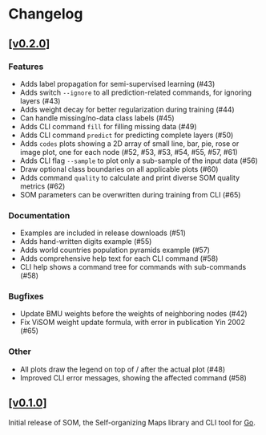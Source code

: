 # Changelog

## [[v0.2.0]](https://github.com/mlange-42/som/compare/v0.1.0...v0.2.0)

### Features

* Adds label propagation for semi-supervised learning (#43)
* Adds switch `--ignore` to all prediction-related commands, for ignoring layers (#43)
* Adds weight decay for better regularization during training (#44)
* Can handle missing/no-data class labels (#45)
* Adds CLI command `fill` for filling missing data (#49)
* Adds CLI command `predict` for predicting complete layers (#50)
* Adds `codes` plots showing a 2D array of small line, bar, pie, rose or image plot, one for each node (#52, #53, #53, #54, #55, #57, #61)
* Adds CLI flag `--sample` to plot only a sub-sample of the input data (#56)
* Draw optional class boundaries on all applicable plots (#60)
* Adds command `quality` to calculate and print diverse SOM quality metrics (#62)
* SOM parameters can be overwritten during training from CLI (#65)

### Documentation

* Examples are included in release downloads (#51)
* Adds hand-written digits example (#55)
* Adds world countries population pyramids example (#57)
* Adds comprehensive help text for each CLI command (#58)
* CLI help shows a command tree for commands with sub-commands (#58)

### Bugfixes

* Update BMU weights before the weights of neighboring nodes (#42)
* Fix ViSOM weight update formula, with error in publication Yin 2002 (#65)

### Other

* All plots draw the legend on top of / after the actual plot (#48)
* Improved CLI error messages, showing the affected command (#58)

## [[v0.1.0]](https://github.com/mlange-42/som/commits/v0.1.0/)

Initial release of SOM, the Self-organizing Maps library and CLI tool for [Go](https://go.dev).
